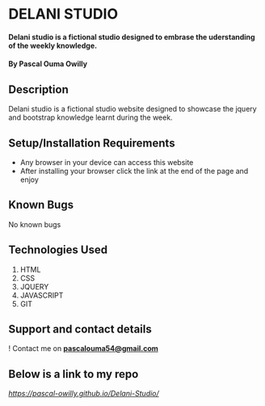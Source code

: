 # DELANI STUDIO
#### Delani studio is a fictional studio designed to embrase the uderstanding of the weekly knowledge.
#### By **Pascal Ouma Owilly**
## Description
Delani studio is a fictional studio website designed to showcase the jquery and bootstrap knowledge learnt during the week. 
## Setup/Installation Requirements
* Any browser in your device can access this website
* After installing your browser click the link at the end of the page and enjoy
## Known Bugs
No known bugs
## Technologies Used
1. HTML
2. CSS 
3. JQUERY
4. JAVASCRIPT
5. GIT
## Support and contact details
 ! Contact me on **pascalouma54@gmail.com**

## Below is a link to my repo
 *https://pascal-owilly.github.io/Delani-Studio/*
  